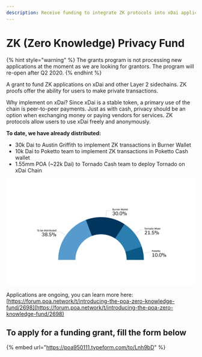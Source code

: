 ```yaml
---
description: Receive funding to integrate ZK protocols into xDai applications and wallets
---
```


# ZK \(Zero Knowledge\) Privacy Fund

{% hint style="warning" %}
The grants program is not processing new applications at the moment as we are looking for grantors. The program will re-open after Q2 2020.
{% endhint %}

A grant to fund ZK applications on xDai and other Layer 2 sidechains. ZK proofs offer the ability for users to make private transactions.

Why implement on xDai? Since xDai is a stable token, a primary use of the chain is peer-to-peer payments. Just as with cash, privacy should be an option when exchanging money or paying vendors for services. ZK protocols allow users to use xDai freely and anonymously.

**To date, we have already distributed:** 

* 30k Dai to Austin Griffith to implement ZK transactions in Burner Wallet
* 10k Dai to Poketto team to implement ZK transactions in Poketto Cash wallet
* 1.55mm POA \(~22k Dai\) to Tornado Cash team to deploy Tornado on xDai Chain

![ZK Privacy Fund distribution](../../.gitbook/assets/zero-knowledge-fund.png)

Applications are ongoing, you can learn more here:  
 [https://forum.poa.network/t/introducing-the-poa-zero-knowledge-fund/2698](https://forum.poa.network/t/introducing-the-poa-zero-knowledge-fund/2698)

## To apply for a funding grant,  fill the form below

{% embed url="https://poa950111.typeform.com/to/Lnh9bD" %}



